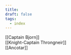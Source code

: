 ```yaml
---
title: 
draft: false
tags:
  - index
---
```

[[Captain Bjorn]]<br>
[[Knight-Captain Throngneir]]<br>
[[Ancotar]]
